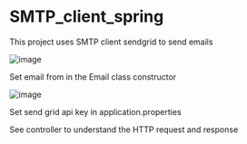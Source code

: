 # SMTP_client_spring
This project uses SMTP client sendgrid to send emails 


![image](https://github.com/zubain86/SMTP_client_spring/assets/96322986/5d8a0078-0997-48fa-8ab4-b0f555d9f9ee)

Set email from in the Email class constructor

![image](https://github.com/zubain86/SMTP_client_spring/assets/96322986/11b4f2f3-b4eb-42d7-9073-3f96a965d893)

Set send grid api key in application.properties 

See controller to understand the HTTP request and response





